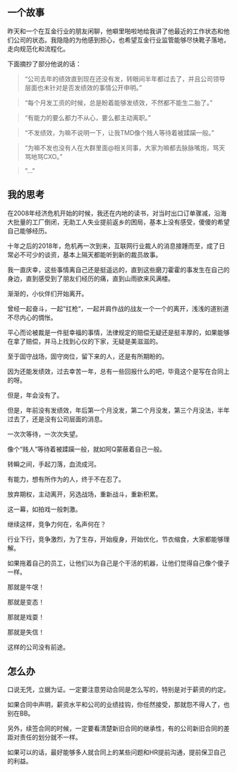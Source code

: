 ## 一个故事

昨天和一个在互金行业的朋友闲聊，他噼里啪啦地给我讲了他最近的工作状态和他们公司的状态。我隐隐的为他感到担心，也希望互金行业监管能够尽快靴子落地，走向规范化和流程化。

下面摘抄了部分他说的话：

>“公司去年的绩效直到现在还没有发，转眼间半年都过去了，并且公司领导层面也未针对是否发绩效的事情公开申明。”

>“每个月发工资的时候，总是盼着能够发绩效，不然都不能生二胎了。”

>“有能力的要么都力不从心，要么都主动离职。”

>“不发绩效，为嘛不说明一下，让我TMD像个贱人等待着被蹂躏一般。”

>“为嘛不发也没有人在大群里面@相关同事，大家为嘛都去脉脉嘴炮，骂天骂地骂CXO。”

> "..."

## 我的思考
在2008年经济危机开始的时候，我还在内地的读书，对当时出口订单骤减，沿海大批量的工厂倒闭，无助工人失业提前返乡的困局，基本上没有感受，傻傻的希望自己能够经历。

十年之后的2018年，危机再一次到来，互联网行业裁人的消息接踵而至，成了日常必不可少的谈资，基本上隔天都能听到新的裁员故事。

我一直庆幸，这些事情离自己还是挺遥远的，直到这些磨刀霍霍的事发生在自己的身边，直到感受到了朋友们经历的痛，直到山雨欲来风满楼。

渐渐的，小伙伴们开始离开。

曾经一起奋斗，一起“扛枪“，一起并肩作战的战友一个一个的离开，浅浅的道别道不尽内心的惆怅。

平心而论被裁是一件挺幸福的事情，法律规定的赔偿无疑还是挺丰厚的，如果能够在拿了赔偿，并马上找到心仪的下家，无疑是美滋滋的。

至于固守战场，固守岗位，留下来的人，还是有所期盼的。

因为还能发绩效，过去幸苦一年，总有一些回报什么的吧，毕竟这个是写在合同上的呀。

但是，年会没有了。

但是，年前没有发绩效，年后第一个月没发，第二个月没发，第三个月没法，半年过去了，还是没有公司层面的消息。

一次次等待，一次次失望。

像个“贱人”等待着被蹂躏一般，就如阿Q蒙蔽着自己一般。

转瞬之间，手起刀落，血流成河。

有能力，想有所作为的人，终于不在忍了。

放弃期权，主动离开，另选战场，重新战斗，重新积累。

这一幕，如拍戏一般刺激。

继续这样，竞争力何在，名声何在？

行业下行，竞争激烈，为了生存，开始瘦身，开始优化，节衣缩食，大家都能够理解。

如果拖着自己的员工，让他们以为自己是个干活的机器，让他们觉得自己像个傻子一样。

那就是牛氓！

那就是变态！

那就是戏耍！

那就是失信！

这样的公司没有前途。

## 怎么办

口说无凭，立据为证。一定要注意劳动合同是怎么写的，特别是对于薪资的约定。

如果合同中声明，薪资水平和公司的业绩挂钩，你任然接受，那就怨不得人了，也别在BB。

另外，续签合同的时候，一定要看清楚新旧合同的继承性，有的公司新旧合同的差距对责任的划分就不一样。

如果可以的话，最好能够多人就合同上的某些问题和HR提前沟通，提前保卫自己的利益。
